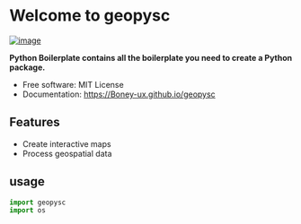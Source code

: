 # Welcome to geopysc


[![image](https://img.shields.io/pypi/v/geopysc.svg)](https://pypi.python.org/pypi/geopysc)


**Python Boilerplate contains all the boilerplate you need to create a Python package.**


-   Free software: MIT License
-   Documentation: <https://Boney-ux.github.io/geopysc>


## Features

-  Create interactive maps
-  Process geospatial data
  

## usage
```python
import geopysc
import os
```
